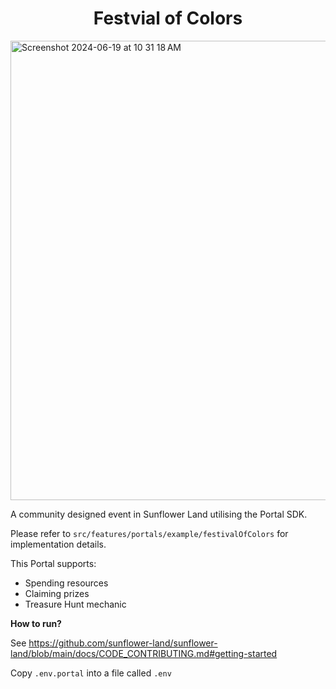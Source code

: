 <h1 align="center">Festvial of Colors</h1>

<img width="735" alt="Screenshot 2024-06-19 at 10 31 18 AM" src="https://github.com/sunflower-land/festival-of-colors/assets/11745561/8619a779-31f9-404f-bb64-1f782cd1fa44">

A community designed event in Sunflower Land utilising the Portal SDK.

Please refer to `src/features/portals/example/festivalOfColors` for implementation details.

This Portal supports:
- Spending resources
- Claiming prizes
- Treasure Hunt mechanic

**How to run?**

See https://github.com/sunflower-land/sunflower-land/blob/main/docs/CODE_CONTRIBUTING.md#getting-started

Copy `.env.portal` into a file called `.env`
